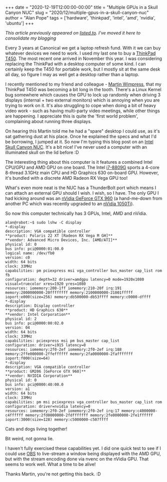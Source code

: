 +++
date = "2020-12-19T12:00:00-00:00"
title = "Multiple GPUs in a Skull Canyon NUC"
slug = "2020/12/multiple-gpus-in-a-skull-canyon-nuc"
author = "Alan Pope"
tags = ['hardware', 'thinkpad', 'intel', 'amd', 'nvidia', 'ubuntu']
+++

*This article previously appeared on [listed.to](https://listed.to/@popey/17478/multiple-gpus-in-a-skull-canyon-nuc). I've moved it here to consolidate my blogging*

Every 3 years at Canonical we get a laptop refresh fund. With it we can buy whatever devices we need to work. I used my last one to buy a [ThinkPad T450](https://psref.lenovo.com/syspool/Sys/PDF/ThinkPad/ThinkPad_T450/ThinkPad_T450_Spec.PDF). The most recent one arrived in November this year. I was considering replacing the ThinkPad with a desktop computer of some kind. I can certainly keep the T450 for portable work, but I mostly sit at the same desk all day, so figure I may as well get a desktop rather than a laptop.

I recently mentioned to my friend and colleague - [Martin Wimpress](https://twitter.com/m_wimpress), that my ThinkPad T450 was becoming a bit long in the tooth. There's a Linux Kernel bug somewhere which causes the GPU to lock up randomly when driving 3 displays (internal + two external monitors) which is annoying when you are trying to work on it. It's also struggling to cope when doing a bit of heavy video work - such as having multi-party video meetings, while other things are happening. I appreciate this is quite the 'first world problem', complaining about running three displays. 

On hearing this Martin told me he had a "spare" desktop I could use, as it's sat gathering dust at his place. Once he explained the specs and what I'd be borrowing, I jumped at it. So now I'm typing this blog post on an [Intel Skull Canyon NUC](https://geni.us/UWWjh). It's a bit nice! I've never used a computer with an illuminated skull on the lid before :D

The interesting thing about this computer is it features a combined Intel CPU/GPU and AMD GPU on one board. The Intel [i7-8809G](https://ark.intel.com/content/www/us/en/ark/products/130409/intel-core-i7-8809g-processor-with-radeon-rx-vega-m-gh-graphics-8m-cache-up-to-4-20-ghz.html) sports a 4-core 8-thread 3.1GHz main CPU and HD Graphics 630 on-board GPU. However, it's bundled with a discrete AMD Radeon RX Vega GPU too! 

What's even more neat is the NUC has a ThunderBolt port which means I can attach an external GPU should I wish. I wish, so I have. The only GPU I had kicking around was an [nVidia GeForce GTX 960](https://geni.us/TT80) (a hand-me-down from another PC which was recently upgraded to an [nVidia 1050Ti](https://geni.us/i0Ylyv)).

So now this computer technically has 3 GPUs, Intel, AMD and nVidia.
```
alan@robot:~$ sudo lshw -C display
*-display 
description: VGA compatible controller
**product: Polaris 22 XT [Radeon RX Vega M GH]**
**vendor: Advanced Micro Devices, Inc. [AMD/ATI]**
physical id: 0
bus info: pci@0000:01:00.0
logical name: /dev/fb0
version: c0
width: 64 bits
clock: 33MHz
capabilities: pm pciexpress msi vga_controller bus_master cap_list rom fb
configuration: depth=32 driver=amdgpu latency=0 mode=1920x1080 visual=truecolor xres=1920 yres=1080
resources: iomemory:200-1ff iomemory:210-20f irq:191 memory:2000000000-20ffffffff memory:2100000000-21001fffff ioport:e000(size=256) memory:db500000-db53ffff memory:c0000-dffff
*-display
description: Display controller
**product: HD Graphics 630**
**vendor: Intel Corporation**
physical id: 2
bus info: pci@0000:00:02.0
version: 04
width: 64 bits
clock: 33MHz
capabilities: pciexpress msi pm bus_master cap_list
configuration: driver=i915 latency=0
resources: iomemory:2f0-2ef iomemory:2f0-2ef irq:188 memory:2ffe000000-2ffeffffff memory:2fa0000000-2fafffffff ioport:f000(size=64)
*-display
description: VGA compatible controller
**product: GM206 [GeForce GTX 960]**
**vendor: NVIDIA Corporation**
physical id: 0
bus info: pci@0000:40:00.0
version: a1
width: 64 bits
clock: 33MHz
capabilities: pm msi pciexpress vga_controller bus_master cap_list rom
configuration: driver=nvidia latency=0
resources: iomemory:2f0-2ef iomemory:2f0-2ef irq:17 memory:c4000000-c4ffffff memory:2fd0000000-2fdfffffff memory:2fe0000000-2fe1ffffff ioport:3000(size=128) memory:c5000000-c507ffff
```
Cats and dogs living together!

Bit weird, not gonna lie.

I haven't fully exercised these capabilities yet. I did one quick test to see if I could use [OBS](https://snapcraft.io/obs-studio) to live-stream a window being displayed with the AMD GPU, but with the stream encoding done via nvenc on the nVidia GPU. That seems to work well. What a time to be alive! 

Thanks Martin, you're not getting this back. :D